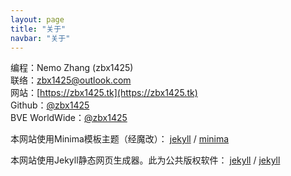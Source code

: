 ```yaml
---
layout: page
title: "关于"
navbar: "关于"
---
```


编程：Nemo Zhang (zbx1425)  
联络：[zbx1425@outlook.com](mailto:zbx1425@outlook.com)  
网站：[https://zbx1425.tk](https://zbx1425.tk)  
Github：[@zbx1425](https://github.com/zbx1425)  
BVE WorldWide：[@zbx1425](https://bveworldwide.forumotion.com/u1049)

本网站使用Minima模板主题（经魔改）：
[jekyll][jekyll-organization] / [minima](https://github.com/jekyll/minima)

本网站使用Jekyll静态网页生成器。此为公共版权软件：
[jekyll][jekyll-organization] / [jekyll](https://github.com/jekyll/jekyll)


[jekyll-organization]: https://github.com/jekyll
